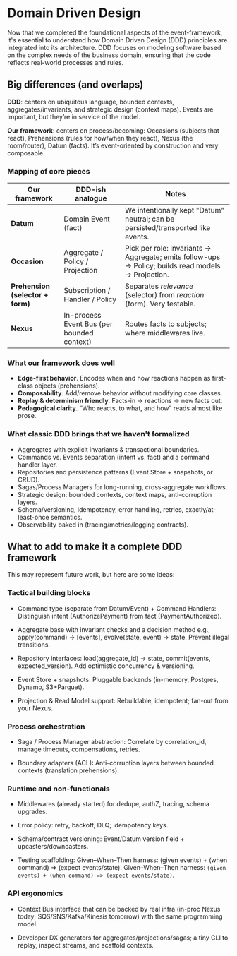 # Domain Driven Design

Now that we completed the foundational aspects of the event-framework, it's essential to understand how Domain Driven Design (DDD) principles are integrated into its architecture. DDD focuses on modeling software based on the complex needs of the business domain, ensuring that the code reflects real-world processes and rules.

## Big differences (and overlaps)

**DDD**: centers on ubiquitous language, bounded contexts, aggregates/invariants, and strategic design (context maps). Events are important, but they’re in service of the model.

**Our framework**: centers on process/becoming: Occasions (subjects that react), Prehensions (rules for how/when they react), Nexus (the room/router), Datum (facts). It’s event-oriented by construction and very composable.

### Mapping of core pieces

| Our framework | DDD-ish analogue | Notes |
| ------------- | ---------------- | ----- |
| **Datum** | Domain Event (fact) | We intentionally kept "Datum" neutral; can be persisted/transported like events. |
| **Occasion** | Aggregate / Policy / Projection | Pick per role: invariants → Aggregate; emits follow-ups → Policy; builds read models → Projection. |
| **Prehension (selector + form)** | Subscription / Handler / Policy | Separates *relevance* (selector) from *reaction* (form). Very testable. |
| **Nexus** | In-process Event Bus (per bounded context) | Routes facts to subjects; where middlewares live. |

### What our framework does well
- **Edge-first behavior**. Encodes when and how reactions happen as first-class objects (prehensions).
- **Composability**. Add/remove behavior without modifying core classes.
- **Replay & determinism friendly**. Facts-in → reactions → new facts out.
- **Pedagogical clarity**. “Who reacts, to what, and how” reads almost like prose.

### What classic DDD brings that we haven't formalized

- Aggregates with explicit invariants & transactional boundaries.
- Commands vs. Events separation (intent vs. fact) and a command handler layer.
- Repositories and persistence patterns (Event Store + snapshots, or CRUD).
- Sagas/Process Managers for long-running, cross-aggregate workflows.
- Strategic design: bounded contexts, context maps, anti-corruption layers.
- Schema/versioning, idempotency, error handling, retries, exactly/at-least-once semantics.
- Observability baked in (tracing/metrics/logging contracts).

## What to add to make it a complete DDD framework

This may represent future work, but here are some ideas:

### Tactical building blocks

- Command type (separate from Datum/Event) + Command Handlers: Distinguish intent (AuthorizePayment) from fact (PaymentAuthorized).

- Aggregate base with invariant checks and a decision method
e.g., apply(command) -> [events], evolve(state, event) -> state. Prevent illegal transitions.

- Repository interfaces: load(aggregate_id) -> state, commit(events, expected_version). Add optimistic concurrency & versioning.

- Event Store + snapshots: Pluggable backends (in-memory, Postgres, Dynamo, S3+Parquet).

- Projection & Read Model support: Rebuildable, idempotent; fan-out from your Nexus.

### Process orchestration

- Saga / Process Manager abstraction: Correlate by correlation_id, manage timeouts, compensations, retries.

- Boundary adapters (ACL):
Anti-corruption layers between bounded contexts (translation prehensions).

### Runtime and non-functionals

- Middlewares (already started) for dedupe, authZ, tracing, schema upgrades.

- Error policy: retry, backoff, DLQ; idempotency keys.

- Schema/contract versioning: Event/Datum version field + upcasters/downcasters.

- Testing scaffolding: Given–When–Then harness: (given events) + (when command) => (expect events/state). Given–When–Then harness: `(given events) + (when command) => (expect events/state)`.

### API ergonomics

- Context Bus interface that can be backed by real infra
(in-proc Nexus today; SQS/SNS/Kafka/Kinesis tomorrow) with the same programming model.

- Developer DX
generators for aggregates/projections/sagas; a tiny CLI to replay, inspect streams, and scaffold contexts.